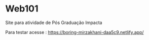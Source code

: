# Web101
Site para atividade de Pós Graduação Impacta

Para testar acesse : 
https://boring-mirzakhani-daa5c9.netlify.app/
